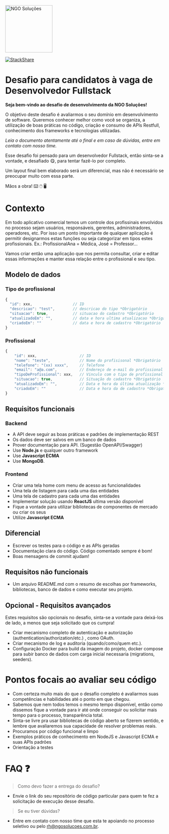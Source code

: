 <img src="https://ngosolucoes.com.br/wp-content/uploads/2021/07/Logo_Solucoes.png" alt="NGO Soluções" style="width:150px;"/>

[![StackShare](http://img.shields.io/badge/tech-stack-0690fa.svg?style=flat)](https://stackshare.io/ngo-solucoes/opus#stack)

# Desafio para candidatos à vaga de Desenvolvedor Fullstack

**Seja bem-vindo ao desafio de desenvolvimento da NGO Soluções!** 

O objetivo deste desafio é avaliarmos o seu domínio em desenvolvimento de software. Queremos conhecer melhor como você se organiza, a utilização de boas práticas no código, criação e consumo de APIs Restfull, conhecimento dos frameworks e tecnologias utilizadas.

*Leia o documento atentamente até o final e em caso de dúvidas, entre em contato com nosso time.*

Esse desafio foi pensado para um desenvolvedor Fullstack, então sinta-se a vontade, e desafiado :yum:, para tentar fazê-lo por completo.

Um layout final bem elaborado será um diferencial, mas não é necessário se preocupar muito com essa parte. 

Mãos a obra! :keyboard: :computer_mouse: :desktop_computer:

# Contexto 

Em todo aplicativo comercial temos um controle dos profissinais envolvidos no processo sejam usuários, responsáveis, gerentes, administradores, operadores, etc. Por isso um ponto importante de qualquer aplicação é permitir designarmos estas funções ou seja categorizar em tipos estes profissionais.  Ex.: ProfissionalAna = Médica, José = Professor... 

Vamos criar então uma aplicação que nos permita consultar, criar e editar essas informações e manter essa relação entre o profissional e seu tipo.

## Modelo de dados 
### Tipo de profissional
```js
{
  "id": xxx,                  // ID 
  "descricao": "test",        // descricao do tipo *Obrigatório
  "situacao": true,           // situacao do cadastro *Obrigatório
  "atualizadoEm": "",         // data e hora ultima atualizacao *Obrigatório
  "criadoEm": ""              // data e hora de cadastro *Obrigatório
}
```

### Profissional
```js
{
    "id": xxx,                   // ID
    "nome": "teste",             // Nome do profisisonal *Obrigatório
    "telefone": "(xx) xxxx",     // Telefone
    "email": "a@a.com",          // Endereço de e-mail do profissional
    "tipoDeProfissional": xxx,   // Vinculo com o tipo de profissional *Obrigatório
    "situacao": true,            // Situação do cadastro *Obrigatório
    "atualizadoEm": "",          // Data e hora da última atualização *Obrigatório
    "criadoEm": ""               // Data e hora da de cadastro *Obrigatório
}
```

## Requisitos funcionais 
### Backend 
- A API deve seguir as boas práticas e padrões de implementação REST
- Os dados deve ser salvos em um banco de dados
- Prover documentação para API. (Sugestão OpenAPI/Swagger)
- Use **Node.js** e qualquer outro framework
- Use **Javascript ECMA**
- Use **MongoDB**.

### Frontend 
- Criar uma tela home com menu de acesso as funcionalidades
- Uma tela de listagem para cada uma das entidades
- Uma tela de cadastro para cada uma das entidades
- Implementar solução usando **ReactJS** ultima versão disponível
- Fique a vontade para utilizar bibliotecas de componentes de mercado ou criar os seus
- Utilize **Javascript ECMA**

## Diferencial
- Escrever os testes para o código e as APIs geradas
- Documentação clara do código. Código comentado sempre é bom!
- Boas mensagens de commit ajudam!

## Requisitos não funcionais 
- Um arquivo README.md com o resumo de escolhas por frameworks, bibliotecas, banco de dados e como executar seu projeto.

## Opcional - Requisitos avançados 	
Estes requisitos são opcionais no desafio, sinta-se a vontade para deixá-los de lado, a menos que seja solicitado que os cumpra!   
- Criar mecanismo completo de autenticação e autorização (authentication/authorization/etc.) , como OAuth.
- Criar mecanismo de log e auditoria (quando/como/quem etc.).
- Configuração Docker para build da imagem do projeto, docker compose para subir banco de dados com carga inicial necessaria (migrations, seeders).

# Pontos focais ao avaliar seu código
- Com certeza muito mais do que o desafio completo é avaliarmos suas competências e habilidades até o ponto em que chegou.
- Sabemos que nem todos temos o mesmo tempo disponível, então como dissemos fique a vontade para ir até onde conseguir ou solicitar mais tempo para o processo, transparência total.
- Sinta-se livre pra usar bibliotecas de código aberto se fizerem sentido, e lembre que avaliaremos sua capacidade de resolver problemas reais.
- Procuramos por código funcional e limpo
- Exemplos práticos de conhecimento em NodeJS e Javascript ECMA e suas APIs padrões
- Orientação a testes 

# FAQ :question:
> Como devo fazer a entrega do desafio?
- Envie o link do seu repositório de código particular para quem te fez a solicitação de execução desse desafio.

> Se eu tiver dúvidas?
- Entre em contato com nosso time que esta te apoiando no processo seletivo ou pelo rh@ngosolucoes.com.br.
